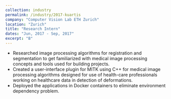 ```yaml
---
collection: industry
permalink: /industry/2017-kuartis
company: "Computer Vision Lab ETH Zurich"
location: "Zurich"
title: "Research Intern"
dates: "Jun, 2017 - Sep, 2017"
excerpt: "B"
---
```


- Researched image processing algorithms for registration and segmentation to get familiarized with medical image processing concepts and tools used for building projects.
- Created a user-interface plugin for MITK using C++ for medical image processing algorithms designed for use of health-care professionals working on healthcare data in detection of deformations.
- Deployed the applications in Docker containers to eliminate environment dependency problem.